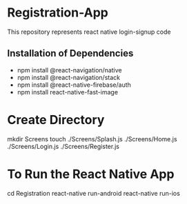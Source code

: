 # Registration-App
This repository represents react native login-signup code

## Installation of Dependencies
- npm install @react-navigation/native
- npm install @react-navigation/stack
- npm install @react-native-firebase/auth
- npm install react-native-fast-image

# Create Directory
mkdir Screens
touch ./Screens/Splash.js ./Screens/Home.js ./Screens/Login.js ./Screens/Register.js

# To Run the React Native App
cd Registration
react-native run-android
react-native run-ios
